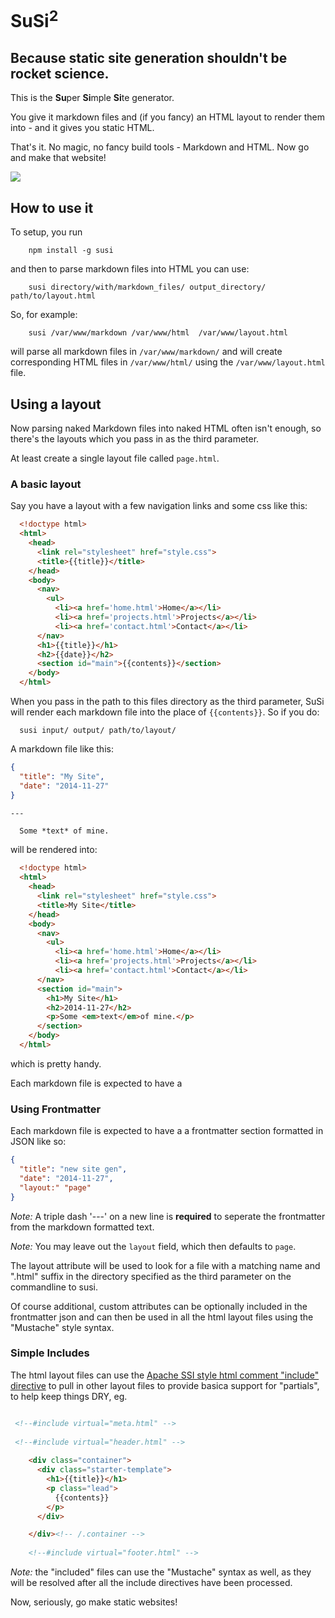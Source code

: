 # SuSi<sup>2</sup>
## Because static site generation shouldn't be rocket science.


This is the **Su**&#8203;per **Si**&#8203;mple **Si**&#8203;te generator.

You give it markdown files and (if you fancy) an HTML layout to render them into - and it gives you static HTML.

That's it.
No magic, no fancy build tools - Markdown and HTML. Now go and make that website!

![](https://googledrive.com/host/0B9MEoZDi5-peRTF3WE0tQmhIT0U/SuSi.gif)

## How to use it

To setup, you run

```shell
    npm install -g susi
```

and then to parse markdown files into HTML you can use:

```shell
    susi directory/with/markdown_files/ output_directory/ path/to/layout.html
```

So, for example:

```shell
    susi /var/www/markdown /var/www/html  /var/www/layout.html
```

will parse all markdown files in `/var/www/markdown/` and will create corresponding HTML files in `/var/www/html/` using the `/var/www/layout.html` file.

## Using a layout

Now parsing naked Markdown files into naked HTML often isn't enough, so there's the layouts which you pass in as the third parameter.

At least create a single layout file called `page.html`.

### A basic layout
Say you have a layout with a few navigation links and some css like this:

```html
  <!doctype html>
  <html>
    <head>
      <link rel="stylesheet" href="style.css">
      <title>{{title}}</title>
    </head>
    <body>
      <nav>
        <ul>
          <li><a href='home.html'>Home</a></li>
          <li><a href='projects.html'>Projects</a></li>
          <li><a href='contact.html'>Contact</a></li>
      </nav>
      <h1>{{title}}</h1>
      <h2>{{date}}</h2>
      <section id="main">{{contents}}</section>
    </body>
  </html>
```

When you pass in the path to this files directory as the third parameter, SuSi will render each markdown file into the place of ``{{contents}}``.
So if you do:

```shell
  susi input/ output/ path/to/layout/
```

A markdown file like this:
```json
{
  "title": "My Site",
  "date": "2014-11-27"
}
```
`---`
```markdown
  Some *text* of mine.
```

will be rendered into:

```html
  <!doctype html>
  <html>
    <head>
      <link rel="stylesheet" href="style.css">
      <title>My Site</title>
    </head>
    <body>
      <nav>
        <ul>
          <li><a href='home.html'>Home</a></li>
          <li><a href='projects.html'>Projects</a></li>
          <li><a href='contact.html'>Contact</a></li>
      </nav>
      <section id="main">
        <h1>My Site</h1>
        <h2>2014-11-27</h2>
        <p>Some <em>text</em>of mine.</p>
      </section>
    </body>
  </html>
```

which is pretty handy.

Each markdown file is expected to have a 

### Using Frontmatter

Each markdown file is expected to have a a frontmatter section formatted in JSON like so:
```json
{
  "title": "new site gen",
  "date": "2014-11-27",
  "layout:" "page"
}
```

*Note:* A triple dash '---' on a new line is **required** to seperate the frontmatter from the markdown formatted text.

*Note:* You may leave out the `layout` field, which then defaults to `page`.

The layout attribute will be used to look for a file with a matching name and ".html" suffix in the directory
specified as the third parameter on the commandline to susi.

Of course additional, custom attributes can be optionally included in the frontmatter json and can then be used 
in all the html layout files using the "Mustache" style syntax.

### Simple Includes

The html layout files can use the [Apache SSI style html comment "include" directive](http://httpd.apache.org/docs/2.2/mod/mod_include.html#element.include)
to pull in other layout files to provide basica support for "partials", to help keep things DRY, eg.

```html

 <!--#include virtual="meta.html" -->
 
 <!--#include virtual="header.html" -->
 
    <div class="container">
      <div class="starter-template">
        <h1>{{title}}</h1>
        <p class="lead">
          {{contents}}
        </p>
      </div>

    </div><!-- /.container -->
    
    <!--#include virtual="footer.html" -->
```

*Note:* the "included" files can use the "Mustache" syntax as well, as they will be resolved after all the include directives
have been processed.

Now, seriously, go make static websites!
